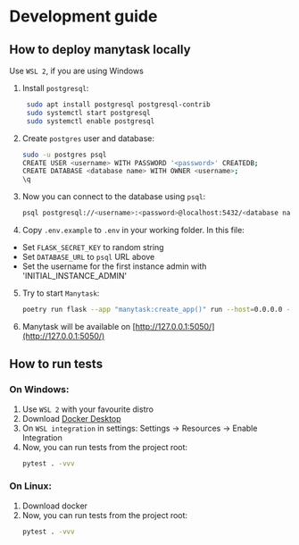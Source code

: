 # Development guide

## How to deploy manytask locally
Use `WSL 2`, if you are using Windows
1. Install `postgresql`: 
    ```bash
     sudo apt install postgresql postgresql-contrib
     sudo systemctl start postgresql
     sudo systemctl enable postgresql
    ```
   
2. Create `postgres` user and database:
   ```bash
   sudo -u postgres psql
   CREATE USER <username> WITH PASSWORD '<password>' CREATEDB;
   CREATE DATABASE <database name> WITH OWNER <username>;
   \q
    ```
   
3. Now you can connect to the database using `psql`:
   ```bash
   psql postgresql://<username>:<password>@localhost:5432/<database name>
   ```
   

4. Copy `.env.example` to `.env` in your working folder. In this file:
- Set `FLASK_SECRET_KEY` to random string
- Set `DATABASE_URL` to `psql` URL above
- Set the username for the first instance admin with 'INITIAL_INSTANCE_ADMIN'

5. Try to start `Manytask`:
   ```bash
   poetry run flask --app "manytask:create_app()" run --host=0.0.0.0 --port=5050 --reload --debug
   ```
   
6. Manytask will be available on [http://127.0.0.1:5050/](http://127.0.0.1:5050/)

## How to run tests
### On Windows:

1. Use `WSL 2` with your favourite distro
2. Download [Docker Desktop](https://www.docker.com/products/docker-desktop/) 
3. On `WSL integration` in settings: Settings -> Resources -> Enable Integration
4. Now, you can run tests from the project root:
   ```bash
   pytest . -vvv
   ```
   
### On Linux:

1. Download docker
2. Now, you can run tests from the project root:
   ```bash
   pytest . -vvv
   ```
